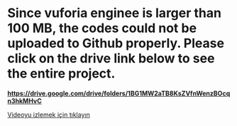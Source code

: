 # **Since vuforia enginee is larger than 100 MB, the codes could not be uploaded to Github properly. Please click on the drive link below to see the entire project.**

**https://drive.google.com/drive/folders/1BG1MW2aTB8KsZVfnWenzBOcqn3hkMHvC**

[Videoyu izlemek için tıklayın]([videos/video.mp4](https://www.youtube.com/watch?v=qMkjUmyx_b4))
